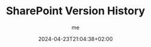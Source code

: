---
author: ["me"]
title: "SharePoint Version History"
date: 2024-04-23T21:04:38+02:00
description: ""
summary: ""
tags: [""]
categories: [""]
series: [""]
ShowToc: true
TocOpen: true
editPost:
    URL: "https://github.com/WesleyFalize/GithubPages/tree/main/content"
    Text: "Suggest Changes" # edit text
    appendFilePath: true # to append file path to Edit link
---
